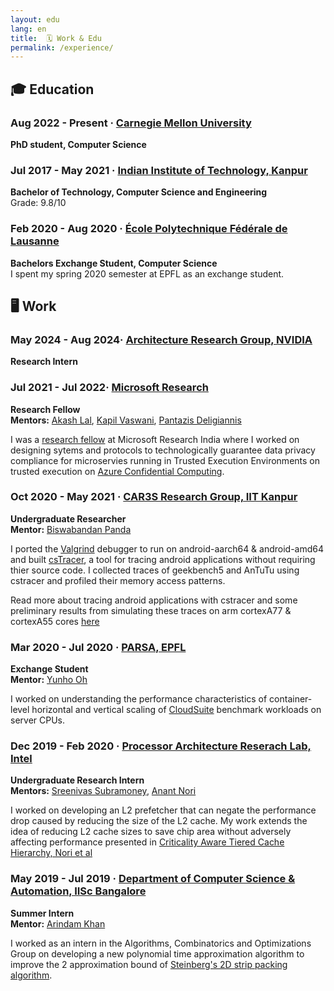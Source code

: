 ```yaml
---
layout: edu 
lang: en
title:  🗓️ Work & Edu
permalink: /experience/
---
```


## 🎓 Education ##

### Aug 2022 - Present · [Carnegie Mellon University](https://www.scs.cmu.edu/) ###
**PhD student, Computer Science**


### Jul 2017 - May 2021 · [Indian Institute of Technology, Kanpur](https://www.cse.iitk.ac.in) ###
**Bachelor of Technology, Computer Science and Engineering** 
\
Grade: 9.8/10

### Feb 2020 - Aug 2020 · [École Polytechnique Fédérale de Lausanne](https://www.epfl.ch/en) ###
**Bachelors Exchange Student, Computer Science**
\
I spent my spring 2020 semester at EPFL as an exchange student.

## 🖥️ Work

### May 2024 - Aug 2024· [Architecture Research Group, NVIDIA](https://research.nvidia.com/research-area/computer-architecture) ###
**Research Intern**

### Jul 2021 - Jul 2022· [Microsoft Research](https://www.microsoft.com/en-us/research/lab/microsoft-research-india/) ###
**Research Fellow**
\
**Mentors:** [Akash Lal](https://www.microsoft.com/en-us/research/people/akashl/), [Kapil Vaswani](https://www.microsoft.com/en-us/research/people/kapilv/), [Pantazis Deligiannis](https://pdeligia.github.io/)

I was a [research fellow](https://www.microsoft.com/en-us/research/academic-program/research-fellows-program-at-microsoft-research-india/) at Microsoft Research India where I worked on designing sytems and protocols to technologically guarantee data privacy compliance for microservies running in Trusted Execution Environments on trusted execution on [Azure Confidential Computing](https://azure.microsoft.com/en-in/solutions/confidential-compute/).


### Oct 2020 - May 2021 · [CAR3S Research Group, IIT Kanpur](https://www.cse.iitb.ac.in/~biswa/mentees.html) ###
**Undergraduate Researcher**
\
**Mentor:** [Biswabandan Panda](https://www.cse.iitb.ac.in/~biswa/index.html)

I ported the [Valgrind](https://valgrind.org/) debugger to run on android-aarch64 & android-amd64 and built [csTracer](https://github.com/sidjay10/cstracer), a tool for tracing android applications without requiring thier source code. I collected traces of geekbench5 and AnTuTu using cstracer and profiled their memory access patterns.

Read more about tracing android applications with cstracer and some preliminary results from simulating these traces on arm cortexA77 & cortexA55 cores [here](https://docs.google.com/presentation/d/1ItN-Z4M6NXTQTMUEJOMCRhUswRGA3jiho9J-yJkvMzM/edit)

### Mar 2020 - Jul 2020 · [PARSA, EPFL](https://parsa.epfl.ch/) ###
**Exchange Student**
\
**Mentor:** [Yunho Oh](https://yunho-oh.github.io/)

I worked on understanding the performance characteristics of container-level horizontal and vertical scaling of [CloudSuite](https://github.com/parsa-epfl/cloudsuite) benchmark workloads on server CPUs.

### Dec 2019 - Feb 2020 · [Processor Architecture Reserach Lab, Intel](https://www.cse.iitk.ac.in) ###
**Undergraduate Research Intern**
\
**Mentors:** [Sreenivas Subramoney](https://www.linkedin.com/in/sreenivas-subramoney-i-am-hiring-6564521/), [Anant Nori](https://in.linkedin.com/in/anant-nori-97a491152)

I worked on developing an L2 prefetcher that can negate the performance drop caused by reducing the size of the L2 cache. My work extends the idea of reducing L2 cache sizes to save chip area without adversely affecting performance presented in [Criticality Aware Tiered Cache Hierarchy, Nori et al](https://ieeexplore.ieee.org/document/8416821)

### May 2019 - Jul 2019 · [Department of Computer Science & Automation, IISc Bangalore](https://www.csa.iisc.ac.in/~arindamkhan/) ###
**Summer Intern**
\
**Mentor:** [Arindam Khan](https://www.csa.iisc.ac.in/~arindamkhan/)

I worked as an intern in the Algorithms, Combinatorics and Optimizations Group on developing a new polynomial time approximation algorithm to improve the 2 approximation bound of [Steinberg's 2D strip packing algorithm](https://epubs.siam.org/doi/10.1137/S0097539793255801).
